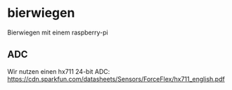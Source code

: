 # bierwiegen
Bierwiegen mit einem raspberry-pi


## ADC

Wir nutzen einen hx711 24-bit ADC:
https://cdn.sparkfun.com/datasheets/Sensors/ForceFlex/hx711_english.pdf
